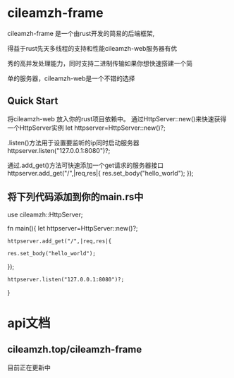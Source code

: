 cileamzh-frame
===============================
cileamzh-frame 是一个由rust开发的简易的后端框架,

得益于rust先天多线程的支持和性能cileamzh-web服务器有优

秀的高并发处理能力，同时支持二进制传输如果你想快速搭建一个简

单的服务器，cileamzh-web是一个不错的选择

Quick Start
-----------------------------------
将cileamzh-web 放入你的rust项目依赖中。
通过HttpServer::new()来快速获得一个HttpServer实例
let httpserver=HttpServer::new()?;

.listen()方法用于设置要监听的ip同时启动服务器
httpserver.listen("127.0.0.1:8080")?;

通过.add_get()方法可快速添加一个get请求的服务器接口
httpserver.add_get("/",|req,res|{
    res.set_body("hello_world");
});

将下列代码添加到你的main.rs中
---------------------

use cileamzh::HttpServer;

fn main(){
    let httpserver=HttpServer::new()?;

    httpserver.add_get("/",|req,res|{
    
    res.set_body("hello_world");
});

    httpserver.listen("127.0.0.1:8080")?;

}

api文档
=========

cileamzh.top/cileamzh-frame
--------------------------------

目前正在更新中